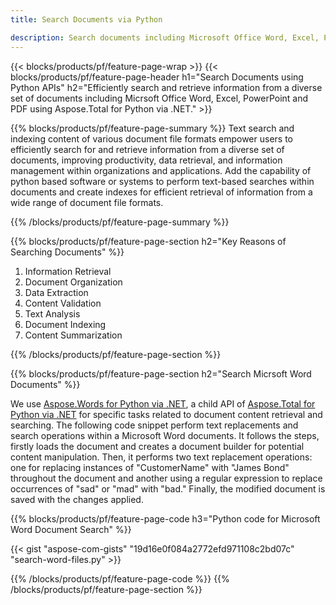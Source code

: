 ```yaml
---
title: Search Documents via Python 

description: Search documents including Microsoft Office Word, Excel, PowerPoint, PDF via your Python application. Search documents online via app.
---
```


{{< blocks/products/pf/feature-page-wrap >}}
{{< blocks/products/pf/feature-page-header h1="Search Documents using Python APIs" h2="Efficiently search and retrieve information from a diverse set of documents including Micrsoft Office Word, Excel, PowerPoint and PDF using Aspose.Total for Python via .NET." >}}

{{% blocks/products/pf/feature-page-summary %}}
Text search and indexing content of various document file formats empower users to efficiently search for and retrieve information from a diverse set of documents, improving productivity, data retrieval, and information management within organizations and applications. Add the capability of python based software or systems to perform text-based searches within documents and create indexes for efficient retrieval of information from a wide range of document file formats.

{{% /blocks/products/pf/feature-page-summary  %}}

{{% blocks/products/pf/feature-page-section  h2="Key Reasons of Searching Documents" %}}

1. Information Retrieval
1. Document Organization
1. Data Extraction 
1. Content Validation 
1. Text Analysis
1. Document Indexing 
1. Content Summarization 

{{% /blocks/products/pf/feature-page-section %}}

{{% blocks/products/pf/feature-page-section  h2="Search Micrsoft Word Documents" %}}

We use [Aspose.Words for Python via .NET](https://products.aspose.com/words/python-net/), a child API of [Aspose.Total for Python via .NET](https://products.aspose.com/total/python-net/) for specific tasks related to document content retrieval and searching. The following code snippet perform text replacements and search operations within a Microsoft Word documents. It follows the steps, firstly loads the document and creates a document builder for potential content manipulation. Then, it performs two text replacement operations: one for replacing instances of "CustomerName" with "James Bond" throughout the document and another using a regular expression to replace occurrences of "sad" or "mad" with "bad." Finally, the modified document is saved with the changes applied.

{{% blocks/products/pf/feature-page-code h3="Python code for Microsoft Word Document Search" %}}

{{< gist "aspose-com-gists" "19d16e0f084a2772efd971108c2bd07c" "search-word-files.py" >}}

{{% /blocks/products/pf/feature-page-code  %}}
{{% /blocks/products/pf/feature-page-section %}}